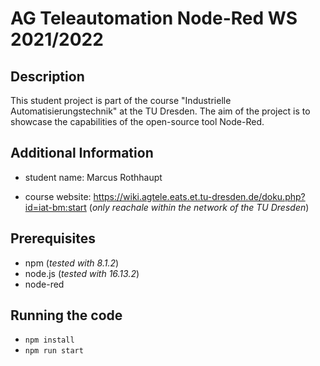 # AG Teleautomation Node-Red WS 2021/2022
## Description

This student project is part of the course "Industrielle Automatisierungstechnik" at the TU Dresden. 
The aim of the project is to showcase the capabilities of the open-source tool Node-Red.

## Additional Information
- student name: Marcus Rothhaupt

- course website: https://wiki.agtele.eats.et.tu-dresden.de/doku.php?id=iat-bm:start
  (*only reachale within the network of the TU Dresden*)

## Prerequisites

- npm (*tested with 8.1.2*)
- node.js (*tested with 16.13.2*)
- node-red

## Running the code

- <code>npm install</code>
- <code>npm run start</code>

